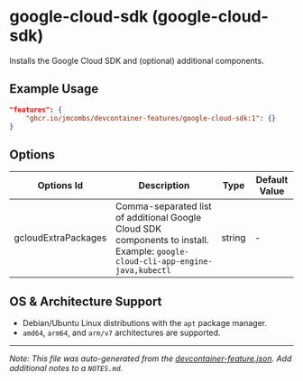 
# google-cloud-sdk (google-cloud-sdk)

Installs the Google Cloud SDK and (optional) additional components.

## Example Usage

```json
"features": {
    "ghcr.io/jmcombs/devcontainer-features/google-cloud-sdk:1": {}
}
```

## Options

| Options Id | Description | Type | Default Value |
|-----|-----|-----|-----|
| gcloudExtraPackages | Comma-separated list of additional Google Cloud SDK components to install. Example: `google-cloud-cli-app-engine-java,kubectl` | string | - |

## OS & Architecture Support

- Debian/Ubuntu Linux distributions with the `apt` package manager.
- `amd64`, `arm64`, and `arm/v7` architectures are supported.


---

_Note: This file was auto-generated from the [devcontainer-feature.json](https://github.com/jmcombs/devcontainer-features/blob/main/src/google-cloud-sdk/devcontainer-feature.json).  Add additional notes to a `NOTES.md`._
